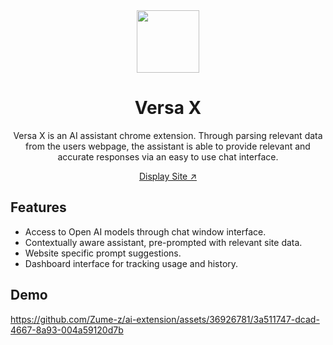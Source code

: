 <div align="center">
<img width="100px" src="https://github.com/Zume-z/ai-extension/assets/36926781/47ed9a3e-e1da-4dc3-860b-f7d490759bcc" alt="" />
 
# Versa X

Versa X is an AI assistant chrome extension. Through parsing relevant data from the users webpage, the assistant is able to provide relevant and accurate responses via an easy to use chat interface.

 <a href="https://versax.vercel.app/">Display Site ↗</a> 
</div>

## Features
* Access to Open AI models through chat window interface.
* Contextually aware assistant, pre-prompted with relevant site data.
* Website specific prompt suggestions.
* Dashboard interface for tracking usage and history.

## Demo
https://github.com/Zume-z/ai-extension/assets/36926781/3a511747-dcad-4667-8a93-004a59120d7b



